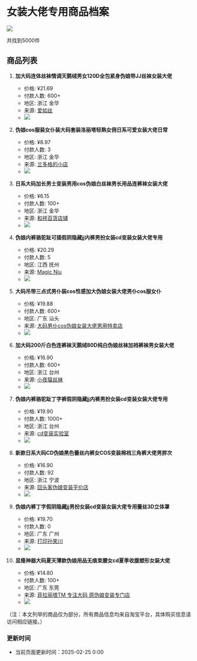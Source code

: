 # 女装大佬专用商品档案

![](https://gw.alicdn.com/imgextra/i1/O1CN01frdmVR1MsT6ck7WNX_!!6000000001490-2-tps-112-112.png)

共找到5000件

## 商品列表

1. **加大码连体丝袜情调天鹅绒男女120D全包紧身伪娘带JJ丝袜女装大佬**
   - 价格: ¥21.69
   - 付款人数: 600+
   - 地区: 浙江 金华
   - 来源: [爱如丝](//store.taobao.com/shop/view_shop.htm?appUid=RAzN8HWbPM4tGr9Nrkm9CP1gT5qKKUPkQUrrkL9yw1serALTiy4)
   - ![](https://g-search2.alicdn.com/img/bao/uploaded/i4/i4/2214107077282/O1CN01NiqoGE23fD5AissRf_!!2214107077282.png_.webp)

2. **伪娘cos服装女仆装大码套装洛丽塔轻熟女佣日系可爱女装大佬日常**
   - 价格: ¥8.97
   - 付款人数: 3
   - 地区: 浙江 金华
   - 来源: [兰多格的小店](//store.taobao.com/shop/view_shop.htm?appUid=RAzN8HWamQsYtz7hdujUaHyZoWgRQCe4zbSkZaYGBF68dDfFGwX)
   - ![](https://g-search3.alicdn.com/img/bao/uploaded/i4/i4/2214673833645/O1CN01wOPKZz1cnSh9c2Z7x_!!2214673833645.jpg_.webp)

3. **日系大码加长男士变装男用cos伪娘白丝袜男长用品连裤袜女装大佬**
   - 价格: ¥6.15
   - 付款人数: 100+
   - 地区: 浙江 金华
   - 来源: [和祥百货店铺](//store.taobao.com/shop/view_shop.htm?appUid=RAzN8HWNFpNx7W88YrToyJAxBEwWn2AmtgWxgFV1gdbKiofgXtx)
   - ![](https://g-search3.alicdn.com/img/bao/uploaded/i4/i2/2214168623468/O1CN01TLHVU71bUOVYHFz80_!!2214168623468.jpg_.webp)

4. **伪娘内裤骆驼趾可插假阴隐藏jj内裤男扮女装cd变装女装大佬专用**
   - 价格: ¥20.29
   - 付款人数: 5
   - 地区: 江西 抚州
   - 来源: [Magic Niu](//store.taobao.com/shop/view_shop.htm?appUid=RAzN8HWYY4rdmgM4ypzgjUmbbKbrL8BbMeQD2RHmDbSTuD9q9wT)
   - ![](https://g-search3.alicdn.com/img/bao/uploaded/i4/i4/2046885563/O1CN011wYro31qxuJ3wKLEV_!!2046885563.jpg_.webp)

5. **大码吊带三点式男仆装cos性感加大伪娘女装大佬男仆cos服女仆**
   - 价格: ¥19.88
   - 付款人数: 600+
   - 地区: 广东 汕头
   - 来源: [大码男仆cos伪娘女装大佬男用特卖店](//store.taobao.com/shop/view_shop.htm?appUid=RAzN8HWN49uQqGrFjH8oNcBC591EAF6dC1DMXb8eiMGTygNepQS)
   - ![](https://g-search2.alicdn.com/img/bao/uploaded/i4/i2/2213588739143/O1CN01CBGfOj2HPYByzja94_!!2213588739143.jpg_.webp)

6. **加大码200斤白色连裤袜天鹅绒80D纯白伪娘丝袜加裆裤袜男女装大佬**
   - 价格: ¥16.90
   - 付款人数: 600+
   - 地区: 浙江 台州
   - 来源: [小夜猫丝袜](//store.taobao.com/shop/view_shop.htm?appUid=RAzN8HWYrHQ9dB4BZsFqt3cJpF23fxjuLjy1KcH2M3dcDoAGL77)
   - ![](https://g-search3.alicdn.com/img/bao/uploaded/i4/i3/2206674816060/O1CN01BxW7oB1udX8Och133_!!2206674816060.jpg_.webp)

7. **伪娘内裤骆驼趾丁字裤假阴隐藏jj内裤男扮女装cd变装女装大佬专用**
   - 价格: ¥19.90
   - 付款人数: 1000+
   - 地区: 浙江 台州
   - 来源: [cd变装实验室](//store.taobao.com/shop/view_shop.htm?appUid=RAzN8HWZuZPEiHLQ7Fuw1b5YhoLmEGg9vtr9RoE45xfR23gyt5Q)
   - ![](https://g-search3.alicdn.com/img/bao/uploaded/i4/i1/2208305255/O1CN01X5htJ91ogqIfLxvfz_!!2208305255.jpg_.webp)

8. **新款日系大码CD伪娘黑色蕾丝内裤女COS变装棉裆三角裤大佬男胖次**
   - 价格: ¥16.90
   - 付款人数: 92
   - 地区: 浙江 宁波
   - 来源: [回头客伪娘变装平价店](//store.taobao.com/shop/view_shop.htm?appUid=RAzN8HWWsHX3cjUGKBVC2eiuWRrL5E9vhUSfoW69tKkSTXTDLpn)
   - ![](https://g-search3.alicdn.com/img/bao/uploaded/i4/i4/3251734008/O1CN01iGbDYn1fTiApRmyyM_!!3251734008.jpg_.webp)

9. **伪娘内裤丁字假阴隐藏jj男扮女装cd变装女装大佬专用蕾丝3D立体罩**
   - 价格: ¥19.70
   - 付款人数: 0
   - 地区: 广东 广州
   - 来源: [打印孙笑川](//store.taobao.com/shop/view_shop.htm?appUid=RAzN8HWYSe6ptuHQL7FnBqt4QmrDBrrtbMQpftyZNAMnL2uANky)
   - ![](https://g-search3.alicdn.com/img/bao/uploaded/i4/i3/2895913551/O1CN01DWt4Jd1c6PQSXQaUE_!!2895913551.jpg_.webp)

10. **显瘦神器大码夏天薄款伪娘用品无痕束腰女cd夏季收腹塑形女装大佬**
    - 价格: ¥14.80
    - 付款人数: 100+
    - 地区: 广东 东莞
    - 来源: [菲拉丽塔TM 专注大码 原伪娘变装专门店](//store.taobao.com/shop/view_shop.htm?appUid=RAzN8HWRzDR3hiP4y9SJwCsRu6ZfCd9Ybf9btUZbuPU4oHJ8S41)
    - ![](https://g-search2.alicdn.com/img/bao/uploaded/i4/i1/272181218/O1CN01mn5EAl1Krt4ffrflA_!!272181218.jpg_.webp)

（注：本文列举的商品仅为部分，所有商品信息均来自淘宝平台，具体购买信息请访问相应链接。）

### 更新时间
- 当前页面更新时间：2025-02-25 0:00